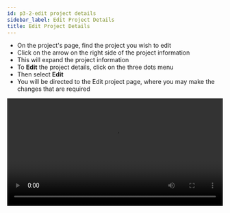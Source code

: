 ```yaml
---
id: p3-2-edit project details
sidebar_label: Edit Project Details
title: Edit Project Details
---
```

- On the project's page, find the project you wish to edit
- Click on the arrow on the right side of the project information
- This will expand the project information
- To **Edit** the project details, click on the three dots menu
- Then select **Edit**
- You will be directed to the Edit project page, where you may make the changes that are required

<video controls src="/assets/editing-project.mov" width="100%" type="video/mov"/>


####
By following the previous list of instructions, you will be directed to the **Edit Project** page of the app. 
Another interesting feature on the **Edit Project** screen is the **Advanced Settings.**
